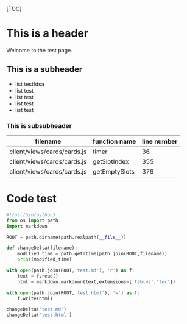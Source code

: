 [TOC]

# This is a header

Welcome to the test page.

## This is a subheader

- list testfdsa
- list test
- list test
- list test
- list test

### This is subsubheader

 filename                    | function name | line number 
-----------------------------|---------------|-------------
 client/views/cards/cards.js | timer         | 36          
 client/views/cards/cards.js | getSlotIndex  | 355         
 client/views/cards/cards.js | getEmptySlots | 379         


# Code test

```py
#!/usr/bin/python3
from os import path
import markdown

ROOT = path.dirname(path.realpath(__file__))

def changeDelta(filename):
    modified_time = path.getmtime(path.join(ROOT,filename))
    print(modified_time)

with open(path.join(ROOT,'test.md'), 'r') as f:
    text = f.read()
    html = markdown.markdown(text,extensions=['tables','toc'])

with open(path.join(ROOT,'test.html'), 'w') as f:
    f.write(html)

changeDelta('test.md')
changeDelta('test.html')
```
